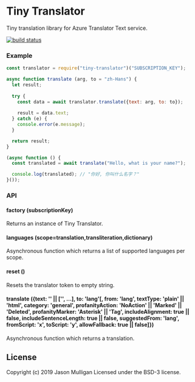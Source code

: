 # Tiny Translator
Tiny translation library for Azure Translator Text service.

[![build status](https://secure.travis-ci.org/avoidwork/tiny-translator.svg)](http://travis-ci.org/avoidwork/tiny-translator)

### Example
```javascript
const translator = require("tiny-translator")("SUBSCRIPTION_KEY");

async function translate (arg, to = "zh-Hans") {
  let result;
  
  try {
    const data = await translator.translate({text: arg, to: to});
    
    result = data.text;
  } catch (e) {
    console.error(e.message);
  }

  return result;
}

(async function () {
  const translated = await translate("Hello, what is your name?");

  console.log(translated); // "你好, 你叫什么名字？"
}());
```

### API
#### factory (subscriptionKey)
Returns an instance of Tiny Translator.

#### languages (scope=translation,transliteration,dictionary)
Asynchronous function which returns a list of supported languages per scope.

#### reset ()
Resets the translator token to empty string.

#### translate ({text: '' || ['', ...], to: 'lang'[, from: 'lang', textType: 'plain' || 'html', category: 'general', profanityAction: 'NoAction' || 'Marked' || 'Deleted', profanityMarker: 'Asterisk' || 'Tag', includeAlignment: true || false, includeSentenceLength: true || false, suggestedFrom: 'lang', fromScript: 'x', toScript: 'y', allowFallback: true || false]})
Asynchronous function which returns a translation. 

## License
Copyright (c) 2019 Jason Mulligan
Licensed under the BSD-3 license.
